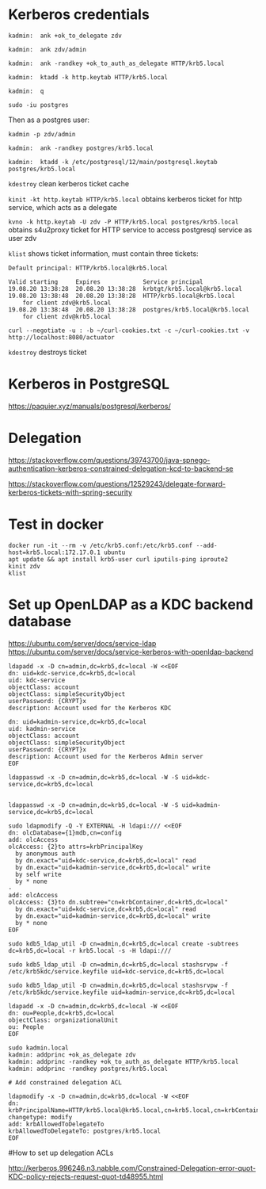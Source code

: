# Kerberos credentials

`kadmin:  ank +ok_to_delegate zdv`

`kadmin:  ank zdv/admin`

`kadmin:  ank -randkey +ok_to_auth_as_delegate HTTP/krb5.local`

`kadmin:  ktadd -k http.keytab HTTP/krb5.local`

`kadmin:  q`

`sudo -iu postgres`

Then as a postgres user:

`kadmin -p zdv/admin`

`kadmin:  ank -randkey postgres/krb5.local`

`kadmin:  ktadd -k /etc/postgresql/12/main/postgresql.keytab postgres/krb5.local`

`kdestroy` clean kerberos ticket cache

`kinit -kt http.keytab HTTP/krb5.local` obtains kerberos ticket for http service, which acts as a delegate

`kvno -k http.keytab -U zdv -P HTTP/krb5.local postgres/krb5.local` obtains s4u2proxy ticket for HTTP service to access postgresql service as user zdv

`klist` shows ticket information, must contain three tickets:

```
Default principal: HTTP/krb5.local@krb5.local

Valid starting     Expires            Service principal
19.08.20 13:38:28  20.08.20 13:38:28  krbtgt/krb5.local@krb5.local
19.08.20 13:38:48  20.08.20 13:38:28  HTTP/krb5.local@krb5.local
	for client zdv@krb5.local
19.08.20 13:38:48  20.08.20 13:38:28  postgres/krb5.local@krb5.local
	for client zdv@krb5.local

```

`curl --negotiate -u : -b ~/curl-cookies.txt -c ~/curl-cookies.txt -v http://localhost:8080/actuator`

`kdestroy` destroys ticket


# Kerberos in PostgreSQL

https://paquier.xyz/manuals/postgresql/kerberos/

# Delegation

https://stackoverflow.com/questions/39743700/java-spnego-authentication-kerberos-constrained-delegation-kcd-to-backend-se

https://stackoverflow.com/questions/12529243/delegate-forward-kerberos-tickets-with-spring-security


# Test in docker

```
docker run -it --rm -v /etc/krb5.conf:/etc/krb5.conf --add-host=krb5.local:172.17.0.1 ubuntu
apt update && apt install krb5-user curl iputils-ping iproute2
kinit zdv
klist
```

# Set up OpenLDAP as a KDC backend database

https://ubuntu.com/server/docs/service-ldap
https://ubuntu.com/server/docs/service-kerberos-with-openldap-backend


```
ldapadd -x -D cn=admin,dc=krb5,dc=local -W <<EOF
dn: uid=kdc-service,dc=krb5,dc=local
uid: kdc-service
objectClass: account
objectClass: simpleSecurityObject
userPassword: {CRYPT}x
description: Account used for the Kerberos KDC

dn: uid=kadmin-service,dc=krb5,dc=local
uid: kadmin-service
objectClass: account
objectClass: simpleSecurityObject
userPassword: {CRYPT}x
description: Account used for the Kerberos Admin server
EOF

ldappasswd -x -D cn=admin,dc=krb5,dc=local -W -S uid=kdc-service,dc=krb5,dc=local


ldappasswd -x -D cn=admin,dc=krb5,dc=local -W -S uid=kadmin-service,dc=krb5,dc=local

sudo ldapmodify -Q -Y EXTERNAL -H ldapi:/// <<EOF
dn: olcDatabase={1}mdb,cn=config
add: olcAccess
olcAccess: {2}to attrs=krbPrincipalKey
  by anonymous auth
  by dn.exact="uid=kdc-service,dc=krb5,dc=local" read
  by dn.exact="uid=kadmin-service,dc=krb5,dc=local" write
  by self write
  by * none
-
add: olcAccess
olcAccess: {3}to dn.subtree="cn=krbContainer,dc=krb5,dc=local"
  by dn.exact="uid=kdc-service,dc=krb5,dc=local" read
  by dn.exact="uid=kadmin-service,dc=krb5,dc=local" write
  by * none
EOF

sudo kdb5_ldap_util -D cn=admin,dc=krb5,dc=local create -subtrees dc=krb5,dc=local -r krb5.local -s -H ldapi:///

sudo kdb5_ldap_util -D cn=admin,dc=krb5,dc=local stashsrvpw -f /etc/krb5kdc/service.keyfile uid=kdc-service,dc=krb5,dc=local

sudo kdb5_ldap_util -D cn=admin,dc=krb5,dc=local stashsrvpw -f /etc/krb5kdc/service.keyfile uid=kadmin-service,dc=krb5,dc=local

ldapadd -x -D cn=admin,dc=krb5,dc=local -W <<EOF
dn: ou=People,dc=krb5,dc=local
objectClass: organizationalUnit
ou: People
EOF

sudo kadmin.local
kadmin: addprinc +ok_as_delegate zdv
kadmin: addprinc -randkey +ok_to_auth_as_delegate HTTP/krb5.local
kadmin: addprinc -randkey postgres/krb5.local

# Add constrained delegation ACL

ldapmodify -x -D cn=admin,dc=krb5,dc=local -W <<EOF
dn: krbPrincipalName=HTTP/krb5.local@krb5.local,cn=krb5.local,cn=krbContainer,dc=krb5,dc=local
changetype: modify
add: krbAllowedToDelegateTo
krbAllowedToDelegateTo: postgres/krb5.local
EOF
```

#How to set up delegation ACLs

http://kerberos.996246.n3.nabble.com/Constrained-Delegation-error-quot-KDC-policy-rejects-request-quot-td48955.html